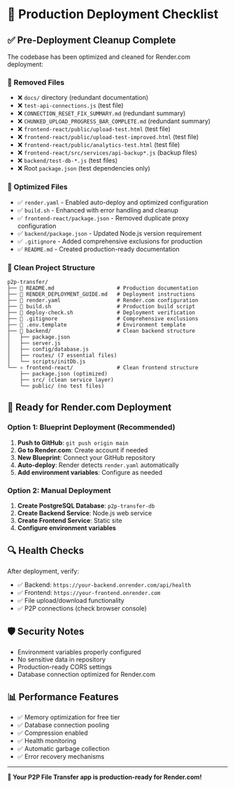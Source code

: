 # 🚀 Production Deployment Checklist

## ✅ Pre-Deployment Cleanup Complete

The codebase has been optimized and cleaned for Render.com deployment:

### 🧹 Removed Files
- ❌ `docs/` directory (redundant documentation)
- ❌ `test-api-connections.js` (test file)
- ❌ `CONNECTION_RESET_FIX_SUMMARY.md` (redundant summary)
- ❌ `CHUNKED_UPLOAD_PROGRESS_BAR_COMPLETE.md` (redundant summary)
- ❌ `frontend-react/public/upload-test.html` (test file)
- ❌ `frontend-react/public/upload-test-improved.html` (test file)
- ❌ `frontend-react/public/analytics-test.html` (test file)
- ❌ `frontend-react/src/services/api-backup*.js` (backup files)
- ❌ `backend/test-db-*.js` (test files)
- ❌ Root `package.json` (test dependencies only)

### 🔧 Optimized Files
- ✅ `render.yaml` - Enabled auto-deploy and optimized configuration
- ✅ `build.sh` - Enhanced with error handling and cleanup
- ✅ `frontend-react/package.json` - Removed duplicate proxy configuration
- ✅ `backend/package.json` - Updated Node.js version requirement
- ✅ `.gitignore` - Added comprehensive exclusions for production
- ✅ `README.md` - Created production-ready documentation

### 📁 Clean Project Structure
```
p2p-transfer/
├── 📄 README.md                    # Production documentation
├── 📄 RENDER_DEPLOYMENT_GUIDE.md   # Deployment instructions  
├── 📄 render.yaml                  # Render.com configuration
├── 📄 build.sh                     # Production build script
├── 📄 deploy-check.sh              # Deployment verification
├── 📄 .gitignore                   # Comprehensive exclusions
├── 📄 .env.template                # Environment template
├── 🔧 backend/                     # Clean backend structure
│   ├── package.json
│   ├── server.js
│   ├── config/database.js
│   ├── routes/ (7 essential files)
│   └── scripts/initDb.js
└── ⚛️ frontend-react/              # Clean frontend structure
    ├── package.json (optimized)
    ├── src/ (clean service layer)
    └── public/ (no test files)
```

## 🚀 Ready for Render.com Deployment

### Option 1: Blueprint Deployment (Recommended)
1. **Push to GitHub**: `git push origin main`
2. **Go to Render.com**: Create account if needed
3. **New Blueprint**: Connect your GitHub repository
4. **Auto-deploy**: Render detects `render.yaml` automatically
5. **Add environment variables**: Configure as needed

### Option 2: Manual Deployment
1. **Create PostgreSQL Database**: `p2p-transfer-db`
2. **Create Backend Service**: Node.js web service
3. **Create Frontend Service**: Static site
4. **Configure environment variables**

## 🔍 Health Checks

After deployment, verify:
- ✅ Backend: `https://your-backend.onrender.com/api/health`
- ✅ Frontend: `https://your-frontend.onrender.com`
- ✅ File upload/download functionality
- ✅ P2P connections (check browser console)

## 🛡️ Security Notes

- Environment variables properly configured
- No sensitive data in repository
- Production-ready CORS settings
- Database connection optimized for Render.com

## 📊 Performance Features

- ✅ Memory optimization for free tier
- ✅ Database connection pooling
- ✅ Compression enabled
- ✅ Health monitoring
- ✅ Automatic garbage collection
- ✅ Error recovery mechanisms

---

**🎉 Your P2P File Transfer app is production-ready for Render.com!**
